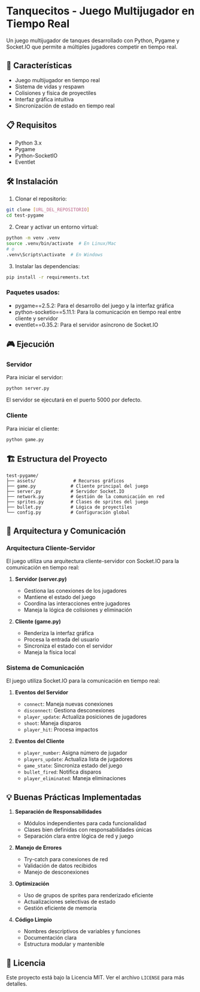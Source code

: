 # Tanquecitos - Juego Multijugador en Tiempo Real

Un juego multijugador de tanques desarrollado con Python, Pygame y Socket.IO que permite a múltiples jugadores competir en tiempo real.

## 🚀 Características

- Juego multijugador en tiempo real
- Sistema de vidas y respawn
- Colisiones y física de proyectiles
- Interfaz gráfica intuitiva
- Sincronización de estado en tiempo real

## 📋 Requisitos

- Python 3.x
- Pygame
- Python-SocketIO
- Eventlet

## 🛠️ Instalación

1. Clonar el repositorio:
```bash
git clone [URL_DEL_REPOSITORIO]
cd test-pygame
```

2. Crear y activar un entorno virtual:
```bash
python -m venv .venv
source .venv/bin/activate  # En Linux/Mac
# o
.venv\Scripts\activate  # En Windows
```

3. Instalar las dependencias:
```bash
pip install -r requirements.txt
```

### Paquetes usados:

- pygame==2.5.2: Para el desarrollo del juego y la interfaz gráfica
- python-socketio==5.11.1: Para la comunicación en tiempo real entre cliente y servidor
- eventlet==0.35.2: Para el servidor asíncrono de Socket.IO

## 🎮 Ejecución

### Servidor

Para iniciar el servidor:
```bash
python server.py
```
El servidor se ejecutará en el puerto 5000 por defecto.

### Cliente

Para iniciar el cliente:
```bash
python game.py
```

## 🏗️ Estructura del Proyecto

```
test-pygame/
├── assets/              # Recursos gráficos
├── game.py             # Cliente principal del juego
├── server.py           # Servidor Socket.IO
├── network.py          # Gestión de la comunicación en red
├── sprites.py          # Clases de sprites del juego
├── bullet.py           # Lógica de proyectiles
└── config.py           # Configuración global
```

## 🔄 Arquitectura y Comunicación

### Arquitectura Cliente-Servidor

El juego utiliza una arquitectura cliente-servidor con Socket.IO para la comunicación en tiempo real:

1. **Servidor (server.py)**
   - Gestiona las conexiones de los jugadores
   - Mantiene el estado del juego
   - Coordina las interacciones entre jugadores
   - Maneja la lógica de colisiones y eliminación

2. **Cliente (game.py)**
   - Renderiza la interfaz gráfica
   - Procesa la entrada del usuario
   - Sincroniza el estado con el servidor
   - Maneja la física local

### Sistema de Comunicación

El juego utiliza Socket.IO para la comunicación en tiempo real:

1. **Eventos del Servidor**
   - `connect`: Maneja nuevas conexiones
   - `disconnect`: Gestiona desconexiones
   - `player_update`: Actualiza posiciones de jugadores
   - `shoot`: Maneja disparos
   - `player_hit`: Procesa impactos

2. **Eventos del Cliente**
   - `player_number`: Asigna número de jugador
   - `players_update`: Actualiza lista de jugadores
   - `game_state`: Sincroniza estado del juego
   - `bullet_fired`: Notifica disparos
   - `player_eliminated`: Maneja eliminaciones

## 💡 Buenas Prácticas Implementadas

1. **Separación de Responsabilidades**
   - Módulos independientes para cada funcionalidad
   - Clases bien definidas con responsabilidades únicas
   - Separación clara entre lógica de red y juego

2. **Manejo de Errores**
   - Try-catch para conexiones de red
   - Validación de datos recibidos
   - Manejo de desconexiones

3. **Optimización**
   - Uso de grupos de sprites para renderizado eficiente
   - Actualizaciones selectivas de estado
   - Gestión eficiente de memoria

4. **Código Limpio**
   - Nombres descriptivos de variables y funciones
   - Documentación clara
   - Estructura modular y mantenible

## 📝 Licencia

Este proyecto está bajo la Licencia MIT. Ver el archivo `LICENSE` para más detalles. 